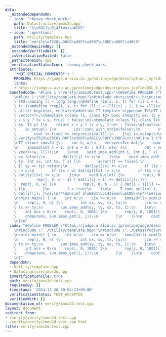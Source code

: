 ```yaml
---
data:
  _extendedDependsOn:
  - icon: ':heavy_check_mark:'
    path: Datastructure/imos2d.hpp
    title: "2\u6B21\u5143imos\u6CD5"
  - icon: ':question:'
    path: Utility/template.hpp
    title: "verify\u7528\u30C6\u30F3\u30D7\u30EC\u30FC\u30C8"
  _extendedRequiredBy: []
  _extendedVerifiedWith: []
  _isVerificationFailed: false
  _pathExtension: cpp
  _verificationStatusIcon: ':heavy_check_mark:'
  attributes:
    '*NOT_SPECIAL_COMMENTS*': ''
    PROBLEM: https://judge.u-aizu.ac.jp/onlinejudge/description.jsp?id=DSL_5_B&lang=ja
    links:
    - https://judge.u-aizu.ac.jp/onlinejudge/description.jsp?id=DSL_5_B&lang=ja
  bundledCode: "#line 1 \"verify/imos2d.test.cpp\"\n#define PROBLEM \"https://judge.u-aizu.ac.jp/onlinejudge/description.jsp?id=DSL_5_B&lang=ja\"\
    \n#line 1 \"Utility/template.hpp\"\n#include <bits/stdc++.h>\nusing namespace\
    \ std;\nusing ll = long long;\n#define rep(i, s, t) for (ll i = s; i < (ll)(t);\
    \ i++)\n#define rrep(i, s, t) for (ll i = (ll)(t) - 1; i >= (ll)(s); i--)\n#define\
    \ all(x) begin(x), end(x)\n\n#define TT template <typename T>\nTT using vec =\
    \ vector<T>;\ntemplate <class T1, class T2> bool chmin(T1 &x, T2 y) {\n    return\
    \ x > y ? (x = y, true) : false;\n}\ntemplate <class T1, class T2> bool chmax(T1\
    \ &x, T2 y) {\n    return x < y ? (x = y, true) : false;\n}\nstruct io_setup {\n\
    \    io_setup() {\n        ios::sync_with_stdio(false);\n        std::cin.tie(nullptr);\n\
    \        cout << fixed << setprecision(15);\n    }\n} io_setup;\n\n/*\n@brief\
    \ verify\u7528\u30C6\u30F3\u30D7\u30EC\u30FC\u30C8\n*/\n#line 1 \"Datastructure/imos2d.hpp\"\
    \nTT struct imos2d {\n    int h, w;\n    vec<vec<T>> dat;\n    bool f = false;\n\
    \n    imos2d(int h = 0, int w = 0) : h(h), w(w) {\n        dat = vec<vec<T>>(h,\
    \ vec<T>(w, T()));\n    }\n\n    void imos_add(int i, int j, T x) {\n        assert(f\
    \ == false);\n        dat[i][j] += x;\n    }\n\n    void imos_add(int sy, int\
    \ ty, int sx, int tx, T x) {\n        assert(f == false);\n        if (sx >= tx\
    \ || sy >= ty) return;\n        dat[sy][sx] += x;\n        if (ty < h) dat[ty][sx]\
    \ -= x;\n        if (tx < w) dat[sy][tx] -= x;\n        if (tx < w && ty < h)\
    \ dat[ty][tx] += x;\n    }\n\n    void build() {\n        rep(i, 0, h) {\n   \
    \         rep(j, 0, w - 1) { dat[i][j + 1] += dat[i][j]; }\n        }\n      \
    \  rep(j, 0, w) {\n            rep(i, 0, h - 1) { dat[i + 1][j] += dat[i][j];\
    \ }\n        }\n        f = true;\n    }\n\n    T imos_get(int i, int j) { return\
    \ dat[i][j]; }\n};\n/*\n@brief 2\u6B21\u5143imos\u6CD5\n\n*/\n#line 4 \"verify/imos2d.test.cpp\"\
    \n\nint main() { \n    int n;\n    cin >> n;\n    imos2d<ll> sum(1001, 1001);\n\
    \n    rep(i, 0, n) {\n        int sx, sy, tx, ty;\n        cin >> sx >> sy >>\
    \ tx >> ty;\n        sum.imos_add(sy, ty, sx, tx, 1);\n    }\n\n    sum.build();\n\
    \    int ans = 0;\n    rep(i, 0, 1001) {\n        rep(j, 0, 1001){ \n        \
    \    chmax(ans, sum.imos_get(i, j));\n        }\n    }\n\n    cout << ans << endl;\n\
    \n}\n"
  code: "#define PROBLEM \"https://judge.u-aizu.ac.jp/onlinejudge/description.jsp?id=DSL_5_B&lang=ja\"\
    \n#include \"../Utility/template.hpp\"\n#include \"../Datastructure/imos2d.hpp\"\
    \n\nint main() { \n    int n;\n    cin >> n;\n    imos2d<ll> sum(1001, 1001);\n\
    \n    rep(i, 0, n) {\n        int sx, sy, tx, ty;\n        cin >> sx >> sy >>\
    \ tx >> ty;\n        sum.imos_add(sy, ty, sx, tx, 1);\n    }\n\n    sum.build();\n\
    \    int ans = 0;\n    rep(i, 0, 1001) {\n        rep(j, 0, 1001){ \n        \
    \    chmax(ans, sum.imos_get(i, j));\n        }\n    }\n\n    cout << ans << endl;\n\
    \n}"
  dependsOn:
  - Utility/template.hpp
  - Datastructure/imos2d.hpp
  isVerificationFile: true
  path: verify/imos2d.test.cpp
  requiredBy: []
  timestamp: '2024-12-28 00:04:13+09:00'
  verificationStatus: TEST_ACCEPTED
  verifiedWith: []
documentation_of: verify/imos2d.test.cpp
layout: document
redirect_from:
- /verify/verify/imos2d.test.cpp
- /verify/verify/imos2d.test.cpp.html
title: verify/imos2d.test.cpp
---
```

